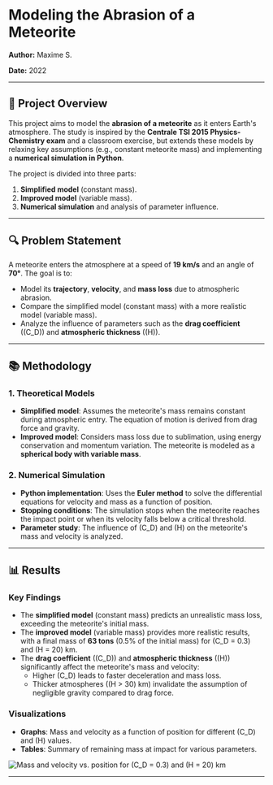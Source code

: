 # Modeling the Abrasion of a Meteorite

**Author:** Maxime S.

**Date:** 2022

---

## 📌 Project Overview

This project aims to model the **abrasion of a meteorite** as it enters Earth's atmosphere. The study is inspired by the **Centrale TSI 2015 Physics-Chemistry exam** and a classroom exercise, but extends these models by relaxing key assumptions (e.g., constant meteorite mass) and implementing a **numerical simulation in Python**.

The project is divided into three parts:
1. **Simplified model** (constant mass).
2. **Improved model** (variable mass).
3. **Numerical simulation** and analysis of parameter influence.

---

## 🔍 Problem Statement

A meteorite enters the atmosphere at a speed of **19 km/s** and an angle of **70°**. The goal is to:
- Model its **trajectory**, **velocity**, and **mass loss** due to atmospheric abrasion.
- Compare the simplified model (constant mass) with a more realistic model (variable mass).
- Analyze the influence of parameters such as the **drag coefficient** (\(C_D\)) and **atmospheric thickness** (\(H\)).

---

## 📚 Methodology

### 1. Theoretical Models
- **Simplified model**: Assumes the meteorite's mass remains constant during atmospheric entry. The equation of motion is derived from drag force and gravity.
- **Improved model**: Considers mass loss due to sublimation, using energy conservation and momentum variation. The meteorite is modeled as a **spherical body with variable mass**.

### 2. Numerical Simulation
- **Python implementation**: Uses the **Euler method** to solve the differential equations for velocity and mass as a function of position.
- **Stopping conditions**: The simulation stops when the meteorite reaches the impact point or when its velocity falls below a critical threshold.
- **Parameter study**: The influence of \(C_D\) and \(H\) on the meteorite's mass and velocity is analyzed.

---

## 📊 Results

### Key Findings
- The **simplified model** (constant mass) predicts an unrealistic mass loss, exceeding the meteorite's initial mass.
- The **improved model** (variable mass) provides more realistic results, with a final mass of **63 tons** (0.5% of the initial mass) for \(C_D = 0.3\) and \(H = 20\) km.
- The **drag coefficient** (\(C_D\)) and **atmospheric thickness** (\(H\)) significantly affect the meteorite's mass and velocity:
  - Higher \(C_D\) leads to faster deceleration and mass loss.
  - Thicker atmospheres (\(H > 30\) km) invalidate the assumption of negligible gravity compared to drag force.

### Visualizations
- **Graphs**: Mass and velocity as a function of position for different \(C_D\) and \(H\) values.
- **Tables**: Summary of remaining mass at impact for various parameters.

![Mass and velocity vs. position for \(C_D = 0.3\) and \(H = 20\) km](figures/partie%203%20fig%201%20cd%200.3.png)

---
